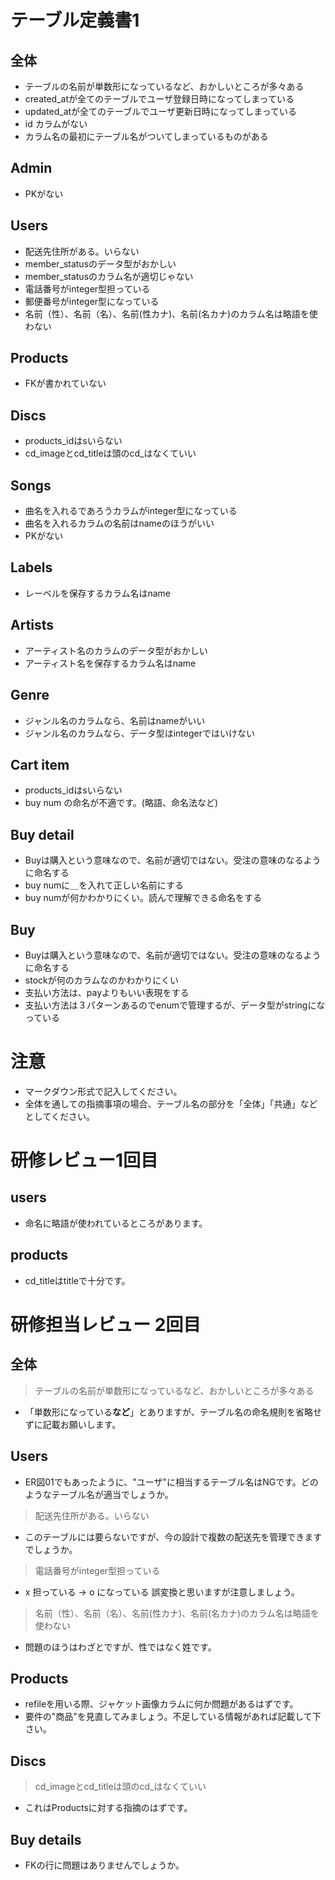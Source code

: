 # テーブル定義書1
## 全体
- テーブルの名前が単数形になっているなど、おかしいところが多々ある
- created_atが全てのテーブルでユーザ登録日時になってしまっている
- updated_atが全てのテーブルでユーザ更新日時になってしまっている
- id カラムがない
- カラム名の最初にテーブル名がついてしまっているものがある

## Admin
- PKがない

## Users
- 配送先住所がある。いらない
- member_statusのデータ型がおかしい
- member_statusのカラム名が適切じゃない
- 電話番号がinteger型担っている
- 郵便番号がinteger型になっている
- 名前（性）、名前（名）、名前(性カナ)、名前(名カナ)のカラム名は略語を使わない

## Products
- FKが書かれていない

## Discs
- products_idはsいらない
- cd_imageとcd_titleは頭のcd_はなくていい

## Songs
- 曲名を入れるであろうカラムがinteger型になっている
- 曲名を入れるカラムの名前はnameのほうがいい
- PKがない

## Labels
- レーベルを保存するカラム名はname

## Artists
- アーティスト名のカラムのデータ型がおかしい
- アーティスト名を保存するカラム名はname

## Genre
- ジャンル名のカラムなら、名前はnameがいい
- ジャンル名のカラムなら、データ型はintegerではいけない

## Cart item
- products_idはsいらない
- buy num の命名が不適です。(略語、命名法など)

## Buy detail
- Buyは購入という意味なので、名前が適切ではない。受注の意味のなるように命名する
- buy numに＿を入れて正しい名前にする
- buy numが何かわかりにくい。読んで理解できる命名をする

## Buy
- Buyは購入という意味なので、名前が適切ではない。受注の意味のなるように命名する
- stockが何のカラムなのかわかりにくい
- 支払い方法は、payよりもいい表現をする
- 支払い方法は３パターンあるのでenumで管理するが、データ型がstringになっている

# 注意
* マークダウン形式で記入してください。
* 全体を通しての指摘事項の場合、テーブル名の部分を「全体」「共通」などとしてください。

# 研修レビュー1回目
## users
- 命名に略語が使われているところがあります。

## products
- cd_titleはtitleで十分です。



# 研修担当レビュー 2回目
## 全体
> テーブルの名前が単数形になっているなど、おかしいところが多々ある
- 「単数形になっている**など**」とありますが、テーブル名の命名規則を省略せずに記載お願いします。

## Users
- ER図01でもあったように、"ユーザ"に相当するテーブル名はNGです。どのようなテーブル名が適当でしょうか。
> 配送先住所がある。いらない
- このテーブルには要らないですが、今の設計で複数の配送先を管理できますでしょうか。
> 電話番号がinteger型担っている
- x 担っている → o になっている  誤変換と思いますが注意しましょう。
> 名前（性）、名前（名）、名前(性カナ)、名前(名カナ)のカラム名は略語を使わない
- 問題のほうはわざとですが、性ではなく姓です。

## Products
- refileを用いる際、ジャケット画像カラムに何か問題があるはずです。
- 要件の"商品"を見直してみましょう。不足している情報があれば記載して下さい。

## Discs
> cd_imageとcd_titleは頭のcd_はなくていい
- これはProductsに対する指摘のはずです。

## Buy details
- FKの行に問題はありませんでしょうか。
